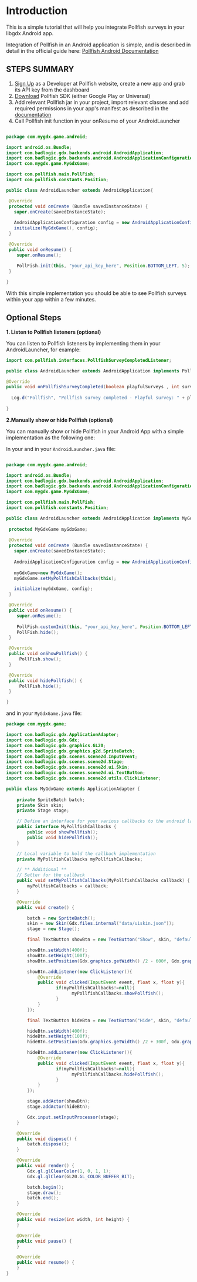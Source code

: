 # **Introduction**

This is a simple tutorial that will help you integrate Pollfish surveys in your libgdx Android app.

Integration of Pollfish in an Android application is simple, and is described in detail in the official guide here: [Pollfish Android Documentation](https://www.pollfish.com/android)

## STEPS SUMMARY

1. [Sign Up](http://www.pollfish.com/login/dev) as a Developer at Pollfish website, create a new app and grab its API key from the dashboard
2. [Download](https://www.pollfish.com/android) Pollfish SDK (either Google Play or Universal)
3. Add relevant Pollfish jar in your project, import relevant classes and add required permissions in your app's manifest as described in the [documentation](https://www.pollfish.com/android)
4. Call Pollfish init function in your onResume of your AndroidLauncher

```java

package com.mygdx.game.android;

import android.os.Bundle;
import com.badlogic.gdx.backends.android.AndroidApplication;
import com.badlogic.gdx.backends.android.AndroidApplicationConfiguration;
import com.mygdx.game.MyGdxGame;

import com.pollfish.main.PollFish;
import com.pollfish.constants.Position;

public class AndroidLauncher extends AndroidApplication{

 @Override
 protected void onCreate (Bundle savedInstanceState) {
   super.onCreate(savedInstanceState);
   
   AndroidApplicationConfiguration config = new AndroidApplicationConfiguration();
   initialize(MyGdxGame(), config);
 }

 @Override
 public void onResume() {  
    super.onResume();
    
    PollFish.init(this, "your_api_key_here", Position.BOTTOM_LEFT, 5);  
 }

}
```

With this simple implementation you should be able to see Pollfish surveys within your app within a few minutes.

## Optional Steps


**1. Listen to Pollfish listeners (optional)**

You can listen to Pollfish listeners by implementing them in your AndroidLauncher, for example:

```java
import com.pollfish.interfaces.PollfishSurveyCompletedListener;
```
```java
public class AndroidLauncher extends AndroidApplication implements PollfishSurveyReceivedListener{
```

```java
@Override
public void onPollfishSurveyCompleted(boolean playfulSurveys , int surveyPrice) {
 
  Log.d("Pollfish", "Pollfish survey completed - Playful survey: " + playfulSurveys + " with price: " + surveyPrice);
 
}
```

**2.Manually show or hide Pollfish (optional)**

You can manually show or hide Pollfish in your Android App with a simple implementation as the following one:

In your and in your `AndroidLauncher.java` file: 

```java

package com.mygdx.game.android;

import android.os.Bundle;
import com.badlogic.gdx.backends.android.AndroidApplication;
import com.badlogic.gdx.backends.android.AndroidApplicationConfiguration;
import com.mygdx.game.MyGdxGame;

import com.pollfish.main.PollFish;
import com.pollfish.constants.Position;

public class AndroidLauncher extends AndroidApplication implements MyGdxGame.MyPollfishCallbacks {
 
 protected MyGdxGame myGdxGame;
 
 @Override
 protected void onCreate (Bundle savedInstanceState) {
   super.onCreate(savedInstanceState);
   
   AndroidApplicationConfiguration config = new AndroidApplicationConfiguration();
   
   myGdxGame=new MyGdxGame();
   myGdxGame.setMyPollfishCallbacks(this);

   initialize(myGdxGame, config);
 }

 @Override
 public void onResume() {  
    super.onResume();
    
    PollFish.customInit(this, "your_api_key_here", Position.BOTTOM_LEFT, 5);
    PollFish.hide();  
 }

 @Override
 public void onShowPollfish() {
     PollFish.show();
 }

 @Override
 public void hidePollfish() {
     PollFish.hide();
 }

}
```

and in your `MyGdxGame.java` file: 

```java
package com.mygdx.game;

import com.badlogic.gdx.ApplicationAdapter;
import com.badlogic.gdx.Gdx;
import com.badlogic.gdx.graphics.GL20;
import com.badlogic.gdx.graphics.g2d.SpriteBatch;
import com.badlogic.gdx.scenes.scene2d.InputEvent;
import com.badlogic.gdx.scenes.scene2d.Stage;
import com.badlogic.gdx.scenes.scene2d.ui.Skin;
import com.badlogic.gdx.scenes.scene2d.ui.TextButton;
import com.badlogic.gdx.scenes.scene2d.utils.ClickListener;

public class MyGdxGame extends ApplicationAdapter {
    
    private SpriteBatch batch;
    private Skin skin;
    private Stage stage;

    // Define an interface for your various callbacks to the android launcher
    public interface MyPollfishCallbacks {
        public void showPollfish();
        public void hidePollfish();
    }

    // Local variable to hold the callback implementation
    private MyPollfishCallbacks myPollfishCallbacks;

    // ** Additional **
    // Setter for the callback
    public void setMyPollfishCallbacks(MyPollfishCallbacks callback) {
        myPollfishCallbacks = callback;
    }

    @Override
    public void create() {

        batch = new SpriteBatch();
        skin = new Skin(Gdx.files.internal("data/uiskin.json"));
        stage = new Stage();

        final TextButton showBtn = new TextButton("Show", skin, "default");

        showBtn.setWidth(400f);
        showBtn.setHeight(100f);
        showBtn.setPosition(Gdx.graphics.getWidth() /2 - 600f, Gdx.graphics.getHeight()/2 - 10f);

        showBtn.addListener(new ClickListener(){
            @Override
            public void clicked(InputEvent event, float x, float y){
                   if(myPollfishCallbacks!=null){
                         myPollfishCallbacks.showPollfish();
                   }
            }
        });

        final TextButton hideBtn = new TextButton("Hide", skin, "default");

        hideBtn.setWidth(400f);
        hideBtn.setHeight(100f);
        hideBtn.setPosition(Gdx.graphics.getWidth() /2 + 300f, Gdx.graphics.getHeight()/2 - 10f);

        hideBtn.addListener(new ClickListener(){
            @Override
            public void clicked(InputEvent event, float x, float y){
                   if(myPollfishCallbacks!=null){
                         myPollfishCallbacks.hidePollfish();
                   }
            }
        });

        stage.addActor(showBtn);
        stage.addActor(hideBtn);

        Gdx.input.setInputProcessor(stage);
    }

    @Override
    public void dispose() {
        batch.dispose();
    }

    @Override
    public void render() {
        Gdx.gl.glClearColor(1, 0, 1, 1);
        Gdx.gl.glClear(GL20.GL_COLOR_BUFFER_BIT);

        batch.begin();
        stage.draw();
        batch.end();
    }

    @Override
    public void resize(int width, int height) {
    }

    @Override
    public void pause() {
    }

    @Override
    public void resume() {
    }
}
```
